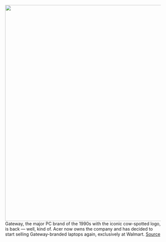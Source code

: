 <img src='https://cdn.vox-cdn.com/thumbor/vKMesg-8lUKCezFD11C13Dp0_ec=/0x0:2000x1200/1200x800/filters:focal(840x440:1160x760)/cdn.vox-cdn.com/uploads/chorus_image/image/67416119/07JylsWs9N3zfQNJRYkmXbO_2.fit_lim.size_768x99999.0.jpg' width='700px' /><br/>
Gateway, the major PC brand of the 1990s with the iconic cow-spotted logo, is back — well, kind of. Acer now owns the company and has decided to start selling Gateway-branded laptops again, exclusively at Walmart.
<a href='https://www.theverge.com/2020/9/16/21439568/gateway-walmart-acer-budget-laptops-amd-intel-colors-price-release-date'> Source <a/>